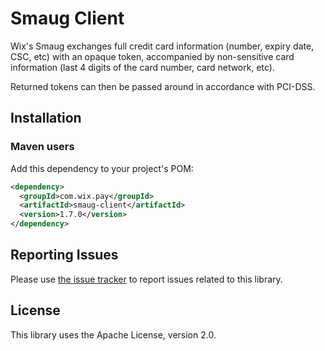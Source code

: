 # Smaug Client
Wix's Smaug exchanges full credit card information (number, expiry date, CSC, etc) with an opaque token, accompanied by non-sensitive card information (last 4 digits of the card number, card network, etc).

Returned tokens can then be passed around in accordance with PCI-DSS.

## Installation
### Maven users

Add this dependency to your project's POM:

```xml
<dependency>
  <groupId>com.wix.pay</groupId>
  <artifactId>smaug-client</artifactId>
  <version>1.7.0</version>
</dependency>
```

## Reporting Issues

Please use [the issue tracker](https://github.com/wix/smaug-client/issues) to report issues related to this library.

## License
This library uses the Apache License, version 2.0.
